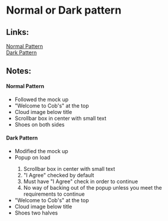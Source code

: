 <html>

<head>
	<meta charset="utf-8">
	<meta name="viewport" content="width=device-width">
	<title>HW1</title>
	<link href="style.css" rel="stylesheet" type="text/css" />
  <script src="script.js"></script>
</head>

<body>
	<h1>Normal or Dark pattern</h1>
  <h2> Links:</h2>
	<a href="OGpage.html">Normal Pattern</a><br>
  <a href="DARKpage.html">Dark Pattern</a><br>

  <h2> Notes: </h2>
  <h4>Normal Pattern</h4>
  <ul>
    <li>Followed the mock up</li>
    <li>"Welcome to Cob's" at the top</li>
    <li>Cloud image below title</li>
    <li>Scrollbar box in center with small text</li>
    <li>Shoes on both sides</li>   
  </ul>

  <h4>Dark Pattern</h4>
    <ul>
      <li>Modified the mock up</li>
      <li>Popup on load</li>
        <ol>
          <li>Scrollbar box in center with small text</li>
          <li>"I Agree" checked by default</li>
          <li>Must have "I Agree" check in order to continue</li>
          <li>No way of backing out of the popup unless you meet the requirements to continue</li>
        </ol>  
      </li> 
      <li>"Welcome to Cob's" at the top</li>
      <li>Cloud image below title</li>
      <li>Shoes two halves</li>   
    </ul>

</body>
